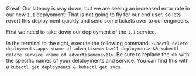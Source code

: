 Great! Our latency is way down, but we are seeing an increased error rate in our new `1.1` deplyoment! That is not going to fly for our end user, so lets revert this deployment quickly and send some tickets over to our engineers.

First we need to take down our deployment of the `1.1` service.

In the terminal to the right, execute the following command: `kubectl delete deployments.apps <name of advertisementsv11 deployment> && kubectl delete service <name of advertisemensv11>`. Be sure to replace the <> with the specific names of your delployments and service. You can find this with a `kubectl get deployments & kubectl get svcs`.



